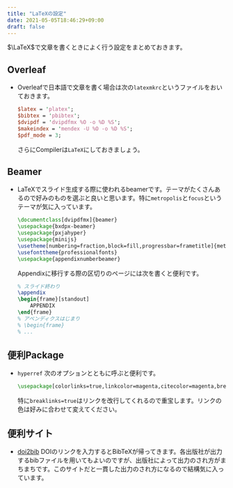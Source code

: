 ```yaml
---
title: "LaTeXの設定"
date: 2021-05-05T18:46:29+09:00
draft: false
---
```


$\LaTeX$で文章を書くときによく行う設定をまとめておきます。

## Overleaf

- Overleafで日本語で文章を書く場合は次の`latexmkrc`というファイルをおいておきます。
    ```perl
    $latex = 'platex';
    $bibtex = 'pbibtex';
    $dvipdf = 'dvipdfmx %O -o %D %S';
    $makeindex = 'mendex -U %O -o %D %S';
    $pdf_mode = 3; 
    ```
    さらにCompilerは`LaTeX`にしておきましょう。

## Beamer

- LaTeXでスライド生成する際に使われるbeamerです。テーマがたくさんあるので好みのものを選ぶと良いと思います。特に`metropolis`と`focus`というテーマが気に入っています。
    ```tex
    \documentclass[dvipdfmx]{beamer}
    \usepackage{bxdpx-beamer}
    \usepackage{pxjahyper}
    \usepackage{minijs}
    \usetheme[numbering=fraction,block=fill,progressbar=frametitle]{metropolis}
    \usefonttheme{professionalfonts}
    \usepackage{appendixnumberbeamer}
    ```
    Appendixに移行する際の区切りのページには次を書くと便利です。
    ```tex
    % スライド終わり
    \appendix
    \begin{frame}[standout]
        APPENDIX
    \end{frame}
    % アペンディクスはじまり
    % \begin{frame}
    % ...
    ```

## 便利Package

- `hyperref`
    次のオプションとともに呼ぶと便利です。
    ```tex
    \usepackage[colorlinks=true,linkcolor=magenta,citecolor=magenta,breaklinks=true]{hyperref}
    ```
    特に`breaklinks=true`はリンクを改行してくれるので重宝します。リンクの色は好みに合わせて変えてください。


## 便利サイト

- [doi2bib](https://www.doi2bib.org/)
    DOIのリンクを入力するとBibTeXが帰ってきます。各出版社が出力するbibファイルを用いてもよいのですが、出版社によって出力のされ方がまちまちです。このサイトだと一貫した出力のされ方になるので結構気に入っています。

